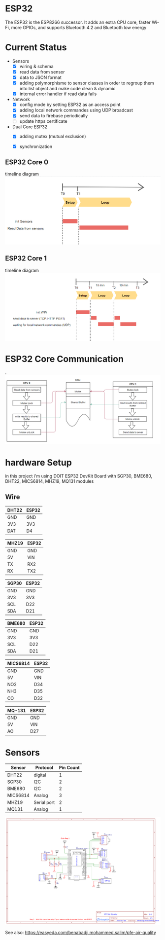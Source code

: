 # ESP32


The ESP32 is the ESP8266 successor. It adds an extra CPU core, faster Wi-Fi, more GPIOs, and supports Bluetooth 4.2 and Bluetooth low energy

# Current Status

- Sensors
    + [X] wiring & schema
    + [X] read data from sensor
    + [X] data to JSON format
    + [X] adding polymorphisme to sensor classes in order to regroup them into list object and make code clean & dynamic
    + [X] internal error handler if read data fails
- Network
    + [X] config mode by setting ESP32 as an access point 
    + [X] adding local network commandes using UDP broadcast 
    + [X] send data to firebase periodically
    + [ ] update https certificate
- Dual Core ESP32
    + [X] adding mutex (mutual exclusion) 
    + [X] synchronization

    

    
## ESP32 Core 0
timeline diagram 
![](TimeLineCore0.png)

## ESP32 Core 1
timeline diagram 
![](TimeLineCore1.png)


# ESP32 Core Communication
.
![](MultiCoreComm.png)


# hardware Setup
in this project i'm using DOIT ESP32 DevKit Board with SGP30, BME680, DHT22, MICS6814, MHZ19, MQ131 modules


## Wire

| DHT22 | ESP32 | 
|-------|-------|
| GND   | GND   |
| 3V3   | 3V3   |
| DAT   | D4    |

| MHZ19 | ESP32 | 
|-------|-------|
| GND   | GND   |
| 5V    | VIN   |
| TX    | RX2   |
| RX    | TX2   |

| SGP30 | ESP32 | 
|-------|-------|
| GND   | GND   |
| 3V3   | 3V3   |
| SCL   | D22   |
| SDA   | D21   |

| BME680 | ESP32 | 
|--------|-------|
| GND    | GND   |
| 3V3    | 3V3   |
| SCL    | D22   |
| SDA    | D21   |

| MICS6814 | ESP32 | 
|----------|-------|
| GND      | GND   |
| 5V       | VIN   |
| NO2      | D34   |
| NH3      | D35   |
| CO       | D32   |

| MQ-131 | ESP32 | 
|--------|-------|
| GND    | GND   |
| 5V     | VIN   |
| AO     | D27   |


# Sensors


| Sensor   | Protocol    | Pin Count |
| -------- | ----------- | --------- |
| DHT22    | digital     | 1         |
| SGP30    | I2C         | 2         |
| BME680   | I2C         | 2         |
| MICS6814 | Analog      | 3         |
| MHZ19    | Serial port | 2         |
| MQ131    | Analog      | 1         |

![](Schematic_PFE_Air_Quality_2020-07-16_12-40-15.png)

See also: https://easyeda.com/benabadji.mohammed.salim/pfe-air-quality





